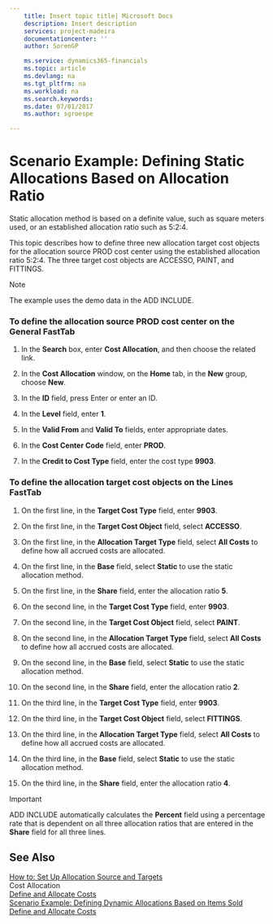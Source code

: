 ```yaml
---
    title: Insert topic title| Microsoft Docs
    description: Insert description
    services: project-madeira
    documentationcenter: ''
    author: SorenGP

    ms.service: dynamics365-financials
    ms.topic: article
    ms.devlang: na
    ms.tgt_pltfrm: na
    ms.workload: na
    ms.search.keywords:
    ms.date: 07/01/2017
    ms.author: sgroespe

---
```

# Scenario Example: Defining Static Allocations Based on Allocation Ratio
Static allocation method is based on a definite value, such as square meters used, or an established allocation ratio such as 5:2:4.  
  
 This topic describes how to define three new allocation target cost objects for the allocation source PROD cost center using the established allocation ratio 5:2:4. The three target cost objects are ACCESSO, PAINT, and FITTINGS.  
  
> [!NOTE]  
>  The example uses the demo data in the ADD INCLUDE<!--[!INCLUDE[demolong](../../includes/demolong_md.md)]-->.  
  
### To define the allocation source PROD cost center on the General FastTab  
  
1.  In the **Search** box, enter **Cost Allocation**, and then choose the related link.  
  
2.  In the **Cost Allocation** window, on the **Home** tab, in the **New** group, choose **New**.  
  
3.  In the **ID** field, press Enter or enter an ID.  
  
4.  In the **Level** field, enter **1**.  
  
5.  In the **Valid From** and **Valid To** fields, enter appropriate dates.  
  
6.  In the **Cost Center Code** field, enter **PROD**.  
  
7.  In the **Credit to Cost Type** field, enter the cost type **9903**.  
  
### To define the allocation target cost objects on the Lines FastTab  
  
1.  On the first line, in the **Target Cost Type** field, enter **9903**.  
  
2.  On the first line, in the **Target Cost Object** field, select **ACCESSO**.  
  
3.  On the first line, in the **Allocation Target Type** field, select **All Costs** to define how all accrued costs are allocated.  
  
4.  On the first line, in the **Base** field, select **Static** to use the static allocation method.  
  
5.  On the first line, in the **Share** field, enter the allocation ratio **5**.  
  
6.  On the second line, in the **Target Cost Type** field, enter **9903**.  
  
7.  On the second line, in the **Target Cost Object** field, select **PAINT**.  
  
8.  On the second line, in the **Allocation Target Type** field, select **All Costs** to define how all accrued costs are allocated.  
  
9. On the second line, in the **Base** field, select **Static** to use the static allocation method.  
  
10. On the second line, in the **Share** field, enter the allocation ratio **2**.  
  
11. On the third line, in the **Target Cost Type** field, enter **9903**.  
  
12. On the third line, in the **Target Cost Object** field, select **FITTINGS**.  
  
13. On the third line, in the **Allocation Target Type** field, select **All Costs** to define how all accrued costs are allocated.  
  
14. On the third line, in the **Base** field, select **Static** to use the static allocation method.  
  
15. On the third line, in the **Share** field, enter the allocation ratio **4**.  
  
> [!IMPORTANT]  
>  ADD INCLUDE<!--[!INCLUDE[navnow](../../includes/navnow_md.md)]--> automatically calculates the **Percent** field using a percentage rate that is dependent on all three allocation ratios that are entered in the **Share** field for all three lines.  
  
## See Also  
 [How to: Set Up Allocation Source and Targets](../how-to-set-up-allocation-source-and-targets.md)   
 Cost Allocation   
 [Define and Allocate Costs](../define-and-allocate-costs.md)   
 [Scenario Example: Defining Dynamic Allocations Based on Items Sold](../scenario-example-defining-dynamic-allocations-based-on-items-sold.md)   
 [Define and Allocate Costs](../define-and-allocate-costs.md)